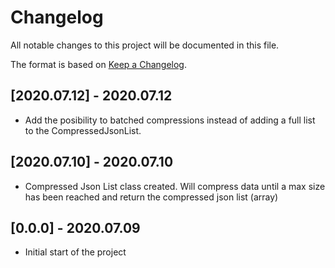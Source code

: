 # Changelog

All notable changes to this project will be documented in this file.

The format is based on [Keep a Changelog](https://keepachangelog.com/en/1.0.0/).

## [2020.07.12] - 2020.07.12

- Add the posibility to batched compressions instead of adding a full list to the CompressedJsonList.

## [2020.07.10] - 2020.07.10

- Compressed Json List class created. Will compress data until a max size has been reached and return the compressed json list (array)

## [0.0.0] - 2020.07.09

- Initial start of the project
